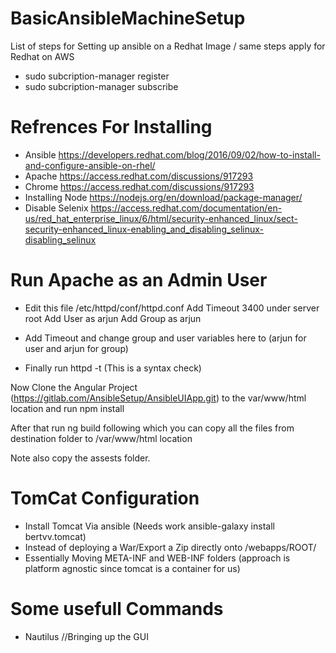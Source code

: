 # BasicAnsibleMachineSetup
List of steps for Setting up ansible on a Redhat Image / same steps apply for Redhat on AWS
* sudo subcription-manager register
* sudo subcription-manager subscribe

# Refrences For Installing
* Ansible https://developers.redhat.com/blog/2016/09/02/how-to-install-and-configure-ansible-on-rhel/ 
* Apache  https://access.redhat.com/discussions/917293 
* Chrome  https://access.redhat.com/discussions/917293 
* Installing Node https://nodejs.org/en/download/package-manager/
* Disable Selenix https://access.redhat.com/documentation/en-us/red_hat_enterprise_linux/6/html/security-enhanced_linux/sect-security-enhanced_linux-enabling_and_disabling_selinux-disabling_selinux 

# Run Apache as an Admin User
* Edit this file /etc/httpd/conf/httpd.conf 
    Add Timeout 3400 under server root 
    Add User as arjun 
    Add Group as arjun 

* Add Timeout and change group and user variables here to (arjun for user and arjun for group) 
* Finally run httpd -t (This is a syntax check) 

Now Clone the Angular Project (https://gitlab.com/AnsibleSetup/AnsibleUIApp.git) to the var/www/html location and run npm install 

After that run ng build following which you can copy all the files from destination folder to /var/www/html location 

Note also copy the assests folder. 

# TomCat Configuration 
* Install Tomcat Via ansible (Needs work ansible-galaxy install bertvv.tomcat)
* Instead of deploying a War/Export a Zip directly onto /webapps/ROOT/ 
* Essentially Moving META-INF and WEB-INF folders (approach is platform agnostic since tomcat is a container for us)

# Some usefull Commands
* Nautilus //Bringing up the GUI 
